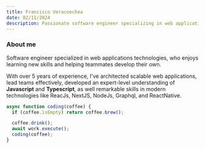 ```yaml
---
title: Francisco Veracoechea
date: 02/11/2024
description: Passionate software engineer specializing in web applications technologies.
---
```


### About me

Software engineer specialized in web applications technologies, who enjoys learning new
skills and helping teammates develop their own.

With over 5 years of experience, I've architected scalable web applications, lead teams
effectively, developed an expert-level understanding of **Javascript** and **Typescript**,
as well remarkable skills in modern technologies like ReacJs, NextJS, NodeJs, Graphql, and
ReactNative.

```typescript
async function coding(coffee) {
  if (coffee.isEmpty) return coffee.brew();

  coffee.drink();
  await work.execute();
  coding(coffee);
}
```
